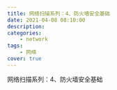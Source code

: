 ```yaml
---
title: 网络扫描系列：4、防火墙安全基础
date: 2021-04-08 08:10:00
description: 
categories: 
	- network
tags:
	- 网络
cover: true
---
```


网络扫描系列：4、防火墙安全基础